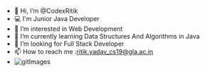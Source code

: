 - 👋 Hi, I’m @CodexRitik
- 💻 I'm Junior Java Developer
- 👀 I’m interested in Web Development
- 🌱 I’m currently learning Data Structures And Algorithms in Java
- 💞️ I’m looking for Full Stack Developer
- 📫 How to reach me :ritik.yadav_cs19@gla.ac.in
- ![gitImages](https://user-images.githubusercontent.com/67820202/112162579-3156bc80-8c12-11eb-97b6-2195cb0ca94d.jpg)
